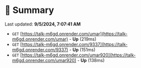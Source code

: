 # 📖 Summary
Last updated: **9/5/2024, 7:07:41 AM**

- `GET` [https://talk-m6gd.onrender.com/umar](https://talk-m6gd.onrender.com/umar) - **Up** (219ms)
- `GET` [https://talk-m6gd.onrender.com/9337](https://talk-m6gd.onrender.com/9337) - **Up** (151ms)
- `GET` [https://talk-m6gd.onrender.com/umar920](https://talk-m6gd.onrender.com/umar920) - **Up** (138ms)
